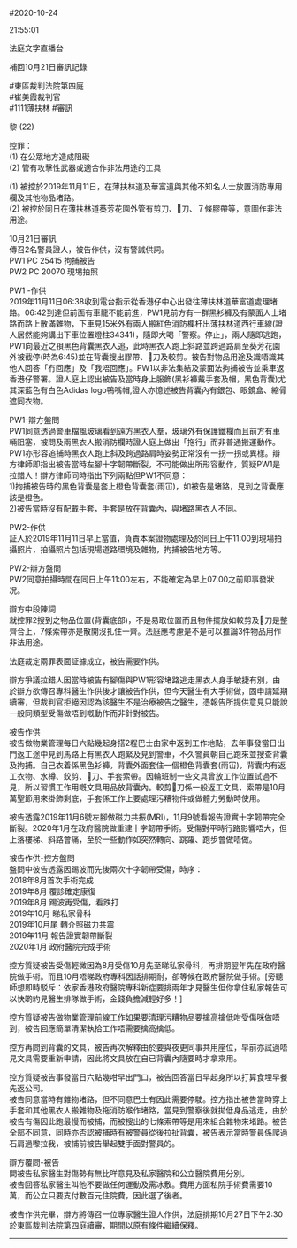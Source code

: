 #2020-10-24


21:55:01


法庭文字直播台 
       

補回10月21日審訊記錄  
  
\#東區裁判法院第四庭  
\#崔美霞裁判官  
\#1111薄扶林 \#審訊  
  
黎 (22)  
  
控罪：  
(1) 在公眾地方造成阻礙  
(2) 管有攻擊性武器或適合作非法用途的工具  
  
(1) 被控於2019年11月11日，在薄扶林道及華富道與其他不知名人士放置消防專用欄及其他物品堵路。  
(2) 被控於同日在薄扶林道葵芳花園外管有剪刀、𐝹刀、７條膠帶等，意圖作非法用途。  
  
10月21日審訊  
傳召2名警員證人，被告作供，沒有警誡供詞。  
PW1 PC 25415 拘捕被告  
PW2 PC 20070 現埸拍照  
  
PW1 -作供  
2019年11月11日06:38收到電台指示從香港仔中心出發往薄扶林道華富道處理堵路。06:42到達但前面有車龍不能前進，PW1見前方有一群黑衫褲及有蒙面人士堵路而路上散滿雜物，下車見15米外有兩人搬紅色消防欄杆出薄扶林道西行車線(證人居然能夠講出下車位置燈柱34341)，隨即大喝「警察。停止」，兩人隨即逃跑，PW1向最近之孭黑色背囊黑衣人追，此時黑衣人跑上斜路並跨過路肩至葵芳花園外被截停(時為6:45)並在背囊搜出膠帶、𐝹刀及較剪。被告對物品用途及識唔識其他人回答「冇回應」及「我唔回應」。PW1以非法集結及蒙面法拘捕被告並乘車返香港仔警署。證人庭上認出被告及當時身上服飾(黑衫褲戴手套及帽，黑色背囊)尤其深藍色有白色Adidas logo鴨嘴帽,證人亦憶述被告背囊內有銀包、眼鏡盒、縮骨遮同衣物。  
  
PW1-辯方盤問  
PW1同意透過警車檔風玻璃看到遠方黑衣人羣，玻璃外有保護鐵欄而且前方有車輛阻塞，被問及兩黑衣人搬消防欄時證人庭上做出「拖行」而非普通搬運動作。PW1亦形容追捕時黑衣人跑上斜及跨過路肩時姿勢正常沒有一拐一拐或異樣。辯方律師即指出被告當時左腳十字韌帶斷裂，不可能做出所形容動作，質疑PW1是拉錯人！辯方律師同時指出下列兩點但PW1不同意：  
1)拘捕被告時的黑色背囊是套上橙色背囊套(雨冚)，如被告是堵路，見到之背囊應該是橙色。  
2)被告當時沒有配戴手套，手套是放在背囊內，與堵路黑衣人不同。  
  
PW2-作供  
証人於2019年11月11日早上當值，負責本案證物處理及於同日上午11:00到現場拍攝照片，拍攝照片包括現場道路環境及雜物，拘捕被告地方等。  
  
PW2-辯方盤問  
PW2同意拍攝時間在同日上午11:00左右，不能確定為早上07:00之前即事發狀况。  
  
辯方中段陳詞  
就控罪2搜到之物品位置(背囊底部)，不是易取位置而且物件擺放如較剪及𐝹刀是整齊合上，7條索帶亦是散開沒扎住一齊。法庭應考慮是不是可以推論3件物品用作非法用途。  
  
法庭裁定兩罪表面証據成立，被告需要作供。  
  
辯方爭議拉錯人因當時被告有腳傷與PW1形容堵路逃走黑衣人身手敏捷有別，由於辯方欲傳召專科醫生作供後才讓被告作供，但今天醫生有大手術做，固申請延期續審，但裁判官拒絕因認為該醫生不是治療被告之醫生，憑報告所提供意見只能說一般同類型受傷做唔到嘅動作而非針對被告。  
  
被告作供  
被告做物業管理每日六點幾起身搭2程巴士由家中返到工作地點，去年事發當日出門返工途中見到馬路上有黑衣人跑緊及見到警車，不久警員朝自己跑來並搜查背囊及拘捕。自己衣着係黑色衫褲，背囊外面套住一個橙色背囊套(雨冚)，背囊内有返工衣物、水樽、鉸剪、刀、手套索帶。因輪班制一些文具曾放工作位置試過不見，所以習慣工作用嘅文具用品放背囊內。較剪𐝹刀係一般返工文具，索帶是10月萬聖節用來掛飾剩底，手套係工作上要處理污糟物件或做體力勞動時使用。  
  
被告透露2019年11月6號左腳做磁力共振(MRl)，11月9號看報告證實十字韌帶完全斷裂。2020年1月在政府醫院做重建十字韌帶手術。受傷對平時行路影響唔大，但上落樓梯、斜路會痛，至於一些動作如突然轉向、跳躍、跑步會做唔做。  
  
被告作供-控方盤問  
盤問中彼告透露因踢波而先後兩次十字韌帶受傷，時序：  
2018年8月首次手術完成  
2019年8月 覆診確定康復  
2019年8月 踢波再受傷，看跌打  
2019年10月 睇私家骨科  
2019年10月尾 轉介照磁力共震  
2019年11月 報告證實韌帶斷裂  
2020年1月 政府醫院完成手術  
  
控方質疑被告受傷輕微因為8月受傷10月先至睇私家骨科，再排期翌年先在政府醫院做手術。而且10月唔睇政府專科因話排期耐，卻等候在政府醫院做手術。\[旁聽師想即時駁斥：依家香港政府醫院專科新症要排兩年才見醫生但你拿住私家報告可以快啲約見醫生排隊做手術，金錢負擔減輕好多！\]  
  
控方質疑被告做物業管理前線工作如果要清理污糟物品要擒高擒低咁受傷咪做唔到，被告回應簡單清潔執拾工作唔需要擒高擒低。  
  
控方再問到背囊的文具，被告再次解釋由於要與夜更同事共用座位，早前亦試過唔見文具需要重新申請，因此將文具放在自已背囊內隨要時才拿來用。  
  
控方質疑被告事發當日六點幾咁早出門口，被告回答當日早起身所以打算食埋早餐先返公司。  
被告同意當時有雜物堵路，但不同意巴士有因此需要停駛。控方指出被告當時穿上手套和其他黑衣人搬雜物及拖消防喉作堵路，當見到警察後就拋低身品逃走，由於被告有傷因此跑最慢而被捕，而被搜出的七條索帶等是用來組合雜物來堵路。被告全部不同意，同時亦否認被捕時有被警員從後拉扯背囊，被告表示當時警員係爬過石肩過嚟拉我，被捕前被告舉起雙手面對警員的。  
  
辯方覆問-被告  
問被告私家醫生對傷勢有無比咩意見及私家醫院和公立醫院費用分別。  
被告回答私家醫生叫他不要做任何運動及需冰敷。費用方面私院手術費需要10萬，而公立只要支付數百元住院費，因此選了後者。  
  
被告作供完畢，辯方將傳召一位專家醫生證人作供，法庭排期10月27日下午2:30於東區裁判法院第四庭續審，期間以原有條件繼續保釋。

---
    